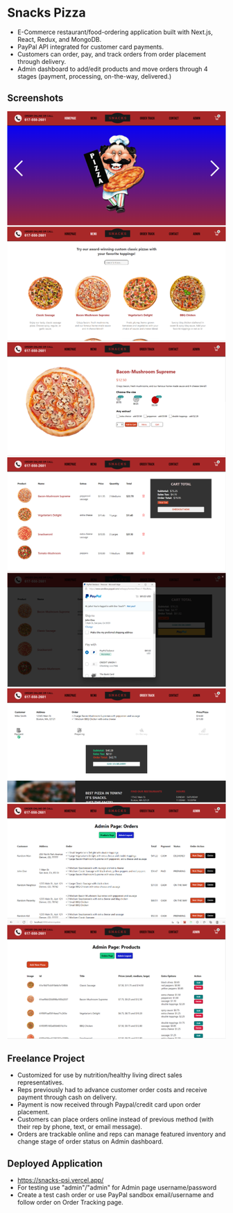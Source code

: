 # Snacks Pizza
 
- E-Commerce restaurant/food-ordering application built with Next.js, React, Redux, and MongoDB. 
- PayPal API integrated for customer card payments. 
- Customers can order, pay, and track orders from order placement through delivery.
- Admin dashboard to add/edit products and move orders through 4 stages (payment, processing, on-the-way, delivered.)

## Screenshots
<img src="public/images/screenshots/home_page.png">  
<img src="public/images/screenshots/pizza_list.png">
<img src="public/images/screenshots/product_page.png">
<img src="public/images/screenshots/cart_page.png">
<img src="public/images/screenshots/paypal_order.png">
<img src="public/images/screenshots/order_tracker.png">
<img src="public/images/screenshots/admin_page_orders.png">
<img src="public/images/screenshots/admin_page_update.png">
 
## Freelance Project
- Customized for use by nutrition/healthy living direct sales representatives.
- Reps previously had to advance customer order costs and receive payment through cash on delivery.
- Payment is now received through Paypal/credit card upon order placement.
- Customers can place orders online instead of previous method (with their rep by phone, text, or email message).
- Orders are trackable online and reps can manage featured inventory and change stage of order status on Admin dashboard.  

## Deployed Application
- https://snacks-psi.vercel.app/ 
- For testing use "admin"/"admin" for Admin page username/password
- Create a test cash order or use PayPal sandbox email/username and follow order on Order Tracking page.
